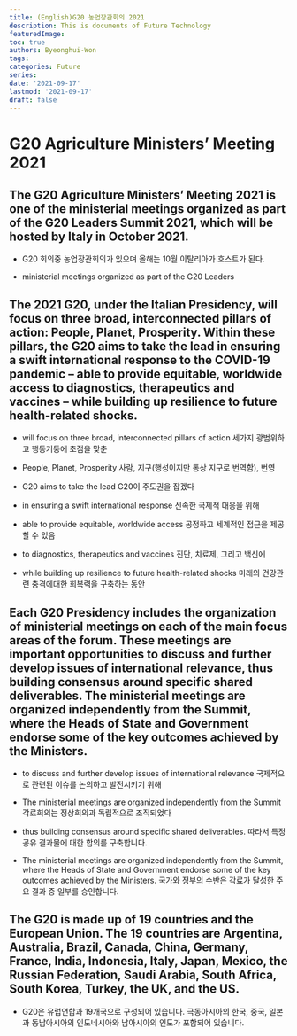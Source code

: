 ```yaml
---
title: (English)G20 농업장관회의 2021
description: This is documents of Future Technology
featuredImage: 
toc: true
authors: Byeonghui-Won
tags:
categories: Future
series: 
date: '2021-09-17'
lastmod: '2021-09-17'
draft: false
---
```


# G20 Agriculture Ministers’ Meeting 2021

## The G20 Agriculture Ministers’ Meeting 2021 is one of the ministerial meetings organized as part of the G20 Leaders Summit 2021, which will be hosted by Italy in October 2021.

+ G20 회의중 농업장관회의가 있으며 올해는 10월 이탈리아가 호스트가 된다. 

+ ministerial meetings organized as part of the G20 Leaders

## The 2021 G20, under the Italian Presidency, will focus on three broad, interconnected pillars of action: People, Planet, Prosperity. Within these pillars, the G20 aims to take the lead in ensuring a swift international response to the COVID-19 pandemic – able to provide equitable, worldwide access to diagnostics, therapeutics and vaccines – while building up resilience to future health-related shocks.

+ will focus on three broad, interconnected pillars of action 세가지 광범위하고 행동기둥에 초점을 맞춘 

+ People, Planet, Prosperity 사람, 지구(행성이지만 통상 지구로 번역함), 번영

+ G20 aims to take the lead G20이 주도권을 잡겠다

+ in ensuring a swift international response 신속한 국제적 대응을 위해

+ able to provide equitable, worldwide access 공정하고 세계적인 접근을 제공할 수 있음

+ to diagnostics, therapeutics and vaccines 진단, 치료제, 그리고 백신에

+ while building up resilience to future health-related shocks 미래의 건강관련 충격에대한 회복력을 구축하는 동안


## Each G20 Presidency includes the organization of ministerial meetings on each of the main focus areas of the forum. These meetings are important opportunities to discuss and further develop issues of international relevance, thus building consensus around specific shared deliverables. The ministerial meetings are organized independently from the Summit, where the Heads of State and Government endorse some of the key outcomes achieved by the Ministers.

+ to discuss and further develop issues of international relevance 국제적으로 관련된 이슈를 논의하고 발전시키기 위해

+ The ministerial meetings are organized independently from the Summit 각료회의는 정상회의과 독립적으로 조직되었다

+ thus building consensus around specific shared deliverables. 따라서 특정 공유 결과물에 대한 합의를 구축합니다.

+ The ministerial meetings are organized independently from the Summit, where the Heads of State and Government endorse some of the key outcomes achieved by the Ministers. 국가와 정부의 수반은 각료가 달성한 주요 결과 중 일부를 승인합니다. 


## The G20 is made up of 19 countries and the European Union. The 19 countries are Argentina, Australia, Brazil, Canada, China, Germany, France, India, Indonesia, Italy, Japan, Mexico, the Russian Federation, Saudi Arabia, South Africa, South Korea, Turkey, the UK, and the US.

+ G20은 유럽연합과 19개국으로 구성되어 있습니다. 극동아시아의 한국, 중국, 일본과 동남아시아의 인도네시아와 남아시아의 인도가 포함되어 있습니다. 
